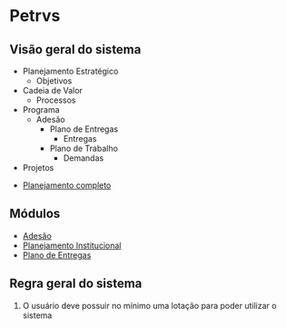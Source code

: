 # Petrvs

## Visão geral do sistema

- Planejamento Estratégico
  - Objetivos
- Cadeia de Valor
  - Processos
- Programa
  - Adesão
    - Plano de Entregas
      - Entregas
    - Plano de Trabalho
      - Demandas
- Projetos  

* [Planejamento completo](./planejamento.md)


## Módulos

* [Adesão](./adesao.md)
* [Planejamento Institucional](./planejamento_institucional.md)
* [Plano de Entregas](./plano_de_entregas.md)

## Regra geral do sistema

1) O usuário deve possuir no mínimo uma lotação para poder utilizar o sistema